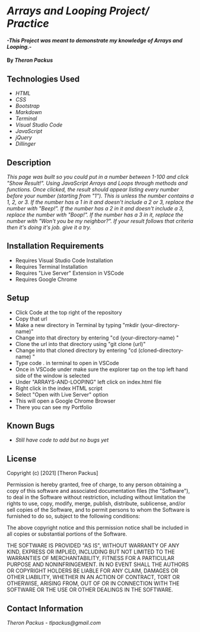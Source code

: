 # _Arrays and Looping Project/ Practice_

#### _-This Project was meant to demonstrate my knowledge of Arrays and Looping.-_

#### By _**Theron Packus**_

## Technologies Used

* _HTML_
* _CSS_
* _Bootstrap_
* _Markdown_
* _Terminal_
* _Visual Studio Code_
* _JavaScript_
* _jQuery_
* _Dillinger_

## Description

_This page was built so you could put in a number between 1-100 and click "Show Result!". Using JavaScript Arrays and Loops through methods and functions. Once clicked, the result should appear listing every number before your number (starting from "1"). This is unless the number contains a 1, 2, or 3. If the number has a 1 in it and doesn't include a 2 or 3, replace the number with "Beep!". If the number has a 2 in it and doesn't include a 3, replace the number with "Boop!". If the number has a 3 in it, replace the number with "Won't you be my neighbor?". If your result follows that criteria then it's doing it's job. give it a try._

## Installation Requirements
- Requires Visual Studio Code Installation
- Requires Terminal Installation
- Requires "Live Server" Extension in VSCode
- Requires Google Chrome

## Setup
- Click Code at the top right of the repository
- Copy that url
- Make a new directory in Terminal by typing "mkdir (your-directory-name)"
- Change into that directory by entering "cd (your-directory-name) "
- Clone the url into that directory using "git clone (url)"
- Change into that cloned directory by entering "cd (cloned-directory-name) "
- Type code . in terminal to open in VSCode
- Once in VSCode under make sure the explorer tap on the top left hand side of the window is selected
- Under "ARRAYS-AND-LOOPING" left click on index.html file
- Right click in the index HTML script
- Select "Open with Live Server" option
- This will open a Google Chrome Browser
- There you can see my Portfolio

## Known Bugs

* _Still have code to add but no bugs yet_

## License

Copyright (c) [2021] [Theron Packus]

Permission is hereby granted, free of charge, to any person obtaining a copy
of this software and associated documentation files (the "Software"), to deal
in the Software without restriction, including without limitation the rights
to use, copy, modify, merge, publish, distribute, sublicense, and/or sell
copies of the Software, and to permit persons to whom the Software is
furnished to do so, subject to the following conditions:

The above copyright notice and this permission notice shall be included in all
copies or substantial portions of the Software.

THE SOFTWARE IS PROVIDED "AS IS", WITHOUT WARRANTY OF ANY KIND, EXPRESS OR
IMPLIED, INCLUDING BUT NOT LIMITED TO THE WARRANTIES OF MERCHANTABILITY,
FITNESS FOR A PARTICULAR PURPOSE AND NONINFRINGEMENT. IN NO EVENT SHALL THE
AUTHORS OR COPYRIGHT HOLDERS BE LIABLE FOR ANY CLAIM, DAMAGES OR OTHER
LIABILITY, WHETHER IN AN ACTION OF CONTRACT, TORT OR OTHERWISE, ARISING FROM,
OUT OF OR IN CONNECTION WITH THE SOFTWARE OR THE USE OR OTHER DEALINGS IN THE
SOFTWARE.

## Contact Information

_Theron Packus - tlpackus@gmail.com_
